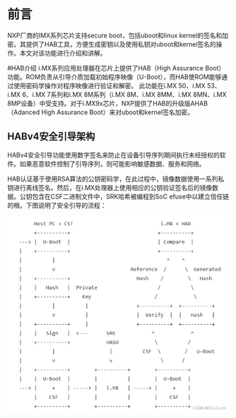 # 前言
NXP厂商的IMX系列芯片支持secure boot，包括uboot和linux kernel的签名和加密。其提供了HAB工具，方便生成密钥以及使用私钥对uboot和kernel签名的操作。本文对该功能进行介绍和讲解。

#HAB介绍
i.MX系列应用处理器在芯片上提供了HAB（High Assurance Boot）功能。ROM负责从引导介质加载初始程序映像（U-Boot），而HAB使ROM能够通过使用密码学操作对程序映像进行验证和解密。
此功能在i.MX 50、i.MX 53、i.MX 6、i.MX 7系列和i.MX 8M系列（i.MX 8M、i.MX 8MM、i.MX 8MN、i.MX 8MP设备）中受支持。对于i.MX9x芯片，NXP提供了HAB的升级版AHAB（Adanced High Assurance Boot）来对uboot和kernel签名加密。

## HABv4安全引导架构
HABv4安全引导功能使用数字签名来防止在设备引导序列期间执行未经授权的软件。如果恶意软件控制了引导序列，则可能影响敏感数据、服务和网络。

HAB认证基于使用RSA算法的公钥密码学，在此过程中，镜像数据使用一系列私钥进行离线签名。然后，在i.MX处理器上使用相应的公钥验证签名后的镜像数据。公钥包含在CSF二进制文件中，SRK哈希被编程到SoC efuse中以建立信任链的根。下图说明了安全引导的流程：

![HAB 原理圖](./image/HAB%20原理圖.png)

